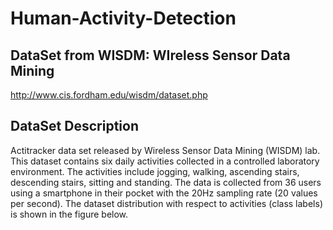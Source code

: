 # Human-Activity-Detection
 

## DataSet from WISDM: WIreless Sensor Data Mining

http://www.cis.fordham.edu/wisdm/dataset.php

## DataSet Description 

Actitracker data set released by Wireless Sensor Data Mining (WISDM) lab. 
This dataset contains six daily activities collected in a controlled laboratory environment. 
The activities include jogging, walking, ascending stairs, descending stairs, sitting and standing. 
The data is collected from 36 users using a smartphone in their pocket with the 20Hz sampling rate (20 values per second). 
The dataset distribution with respect to activities (class labels) is shown in the figure below.
